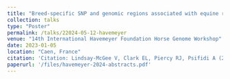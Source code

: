 ```yaml
---
title: "Breed-specific SNP and genomic regions associated with equine recurrent exertional rhabdomyolysis susceptibility overlapped with up- and down-regulatory histone modifications."
collection: talks
type: "Poster"
permalink: /talks/22024-05-12-havemeyer
venue: "14th International Havemeyer Foundation Horse Genome Workshop"
date: 2023-01-05
location: "Caen, France"
citation: 'Citation: Lindsay-McGee V, Clark EL, Piercy RJ, Psifidi A (2024) Poster: Breed-specific SNP and genomic regions associated with equine recurrent exertional rhabdomyolysis susceptibility overlapped with up- and down-regulatory histone modifications. <i>14th International Havemeyer Foundation Horse Genome Workshop </i>'
paperurl: '/files/havemeyer-2024-abstracts.pdf'
---
```

